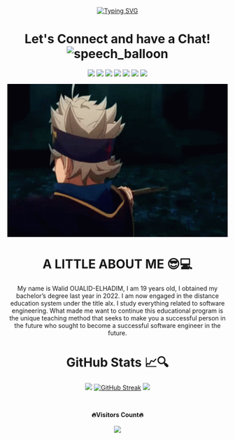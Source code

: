 <div align="center">
            
[![Typing SVG](https://readme-typing-svg.herokuapp.com?font=Lora&weight=700&size=27&pause=1000&color=9160FFFF&background=F9FFF400&center=true&vCenter=true&width=500&height=60&lines=%F0%9F%91%8BHey+there+it's+me;%E2%95%B0%E2%9C%A7OUALID+ELHADIM%E2%80%A2%E2%80%A2%E1%9D%B0%F0%9F%92%93;+I'm+a+19-year-old+%F0%9F%99%8B;I'living++in+%F0%9F%87%B2%F0%9F%87%A6+Morocco;%F0%9F%92%BB+I'm+obsessed+with+coding;I'Love+learning+new+things+%F0%9F%A7%91%E2%80%8D%F0%9F%92%BB;I'm+software+atengineer+at+ALX%F0%9F%98%8E)](https://git.io/typing-svg)

<h1>
<div align="center"> Let's Connect and have a Chat!<g-emoji class="g-emoji" alias="speech_balloon" fallback-src="https://github.githubassets.com/images/icons/emoji/unicode/1f4ac.png"><img class="emoji" alt="speech_balloon" height="20" width="20" src="https://github.githubassets.com/images/icons/emoji/unicode/1f4ac.png"></g-emoji></div>
</h1>


<div align="center"><p><a href="https://twitter.com/walid_|   ELHADIM" target="_blank"><img
            src="https://img.shields.io/badge/|-OUALID-blue?logo=twitter&style=for-the-badge"/></a> <a href="https://www.facebook.com/walid.hdm.33" target="_blank"><img
            src="https://img.shields.io/badge/|-OUALID-blue?logo=facebook&style=for-the-badge"/></a> <a href="https://www.instagram.com/walid.hdm/" target="_blank"><img
            src="https://img.shields.io/badge/|-OUALID-blue?logo=instagram&style=for-the-badge"/></a> <a href="mailto:walid ELHADIM8@gmail.com"><img
            src="https://img.shields.io/badge/|-OUALID-blue?logo=gmail&style=for-the-badge"/></a> <a href="https://www.linkedin.com/in/walid-ELHADIM-752a04268" target="_blank"><img
            src="https://img.shields.io/badge/%7C-OUALID-blue?style=for-the-badge&logo=linkedin"/></a> <a href="https://wa.me//+212606956478"><img
            src="https://img.shields.io/badge/|-OUALID-blue?logo=WhatsApp&style=for-the-badge"/></a> <a href=https://t.me/Walid_Hdm_2004 target="_blank"><img
            src="https://img.shields.io/badge/|-OUALID-blue?logo=telegram&style=for-the-badge"/></a></p></div>
                 
 <div align="center">          
<img src="PIPLO1/s9.gif" alt="coding" width="700px" height="350px" /></div>
       
            
<h1><a>A LITTLE ABOUT ME 😎💻<a></h1>
<p dir="auto">My name is Walid OUALID-ELHADIM, I am 19 years old, I obtained my bachelor’s degree last year in 2022. I am now engaged in the distance education system under the title alx. I study everything related to software engineering. What made me want to continue this educational program is the unique teaching method that seeks to make you a successful person in the future who sought to become a successful software engineer in the future.</p></h1>

# GitHub Stats 📈🔍
            
<div class="image-container">
            
![](https://github-readme-stats.vercel.app/api?username=OUALIID&theme=radical&hide_border=true&include_all_commits=true&count_private=true&bg_color=-25%2C2000EBFE%2CEB545400&card_width=400)
[![GitHub Streak](https://streak-stats.demolab.com?user=OUALIID&theme=highcontrast&hide_border=true&border_radius=3.5&border=EB5454&stroke=EB5454&ring=EB5454&background=25%2CEB545400%2C2000EBFE&card_width=400)](https://git.io/streak-stats)
![](https://github-readme-stats.vercel.app/api/top-langs/?username=OUALIID&theme=radical&hide_border=true&include_all_commits=true&count_private=true&layout=compact&bg_color=%2C2000EBFE%2CEB545400%2C2000EBFE)
            </div>

 
            
<div align="center">
<br><p align="centre"><b>🔥Visitors Count🔥</b></p>  
<p align="center"><img align="center" src="https://profile-counter.glitch.me/{OUALIID}/count.svg"/></p> 
<br>
</div>

            
